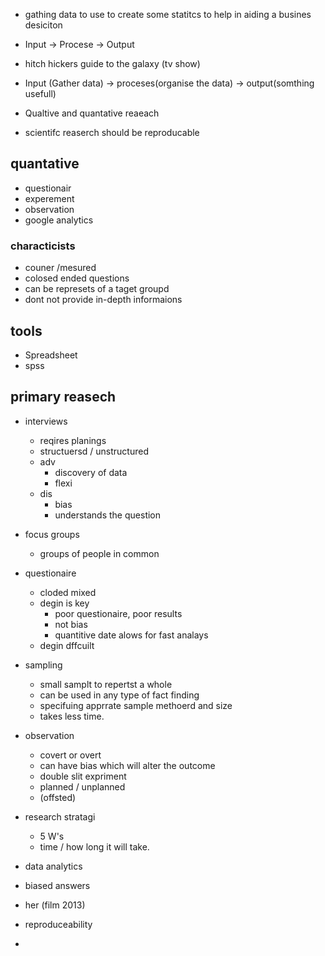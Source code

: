 - gathing data to use to create some statitcs to help in aiding a busines desiciton 
- Input -> Procese -> Output

- hitch hickers guide to the galaxy (tv show)

- Input (Gather data) -> proceses(organise the data) -> output(somthing usefull)

- Qualtive and quantative reaeach 

- scientifc reaserch should be reproducable

## quantative
- questionair
- experement
- observation
- google analytics

### characticists
- couner /mesured
- colosed ended questions
- can be represets of a taget groupd
- dont not provide in-depth informaions

## tools
- Spreadsheet
- spss


## primary reasech
- interviews
    - reqires planings
    - structuersd / unstructured
    - adv
        - discovery of data
        - flexi
    - dis
        - bias
        - understands the question
- focus groups
    - groups of people in common
- questionaire
    - cloded mixed
    - degin is key
        - poor questionaire, poor results
        - not bias
        - quantitive date alows for fast analays
    - degin dffcuilt
- sampling
    - small samplt to repertst a whole
    - can be used in any type of fact finding
    - specifuing apprrate sample methoerd and size
    - takes less time.
- observation
    - covert or overt
    - can have bias which will alter the outcome
    - double slit expriment
    - planned / unplanned
    - (offsted)

- research stratagi
    - 5 W's
    - time / how long it will take.







- data analytics
- biased answers

- her (film 2013)

- reproduceability 

- 